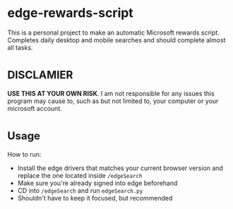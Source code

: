 # edge-rewards-script

This is a personal project to make an automatic Microsoft rewards script. Completes daily desktop and mobile searches and should complete almost all tasks.

# <font size="5">DISCLAMIER</font>

<b>USE THIS AT YOUR OWN RISK</b>. I am not responsible for any issues this program may cause to, such as but not limited to, your computer or your microsoft account. 

# <font size="5">Usage</font>
How to run:
- Install the edge drivers that matches your current browser version and replace the one located inside `/edgeSearch`
- Make sure you're already signed into edge beforehand
- CD into `/edgeSearch` and run `edgeSearch.py`
- Shouldn't have to keep it focused, but recommended


